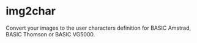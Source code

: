 # img2char
Convert your images to the user characters definition for BASIC Amstrad, BASIC Thomson or BASIC VG5000.
